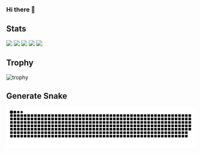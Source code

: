 ### Hi there 👋

## Stats
![](http://github-profile-summary-cards.vercel.app/api/cards/profile-details?username=Treeitsuki&theme=gruvbox)
![](http://github-profile-summary-cards.vercel.app/api/cards/repos-per-language?username=Treeitsuki15&theme=gruvbox)
![](http://github-profile-summary-cards.vercel.app/api/cards/most-commit-language?username=Treeitsuki&theme=gruvbox)
![](http://github-profile-summary-cards.vercel.app/api/cards/stats?username=Treeitsuki&theme=gruvbox)
![](http://github-profile-summary-cards.vercel.app/api/cards/productive-time?username=Treeitsuki&theme=gruvbox&utcOffset=9)

## Trophy
![trophy](https://github-profile-trophy.vercel.app/?username=Treeitsuki&theme=gruvbox)


## Generate Snake
![](https://raw.githubusercontent.com/Treeitsuki/Treeitsuki/output/github-contribution-grid-snake.svg)

